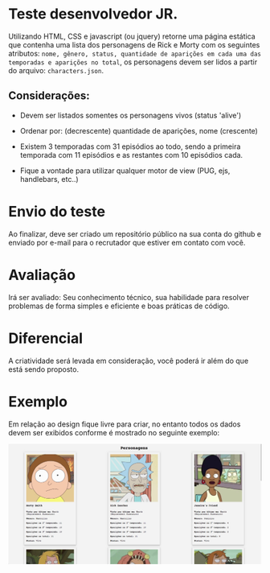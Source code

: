# Teste desenvolvedor JR.

Utilizando HTML, CSS e javascript (ou jquery) retorne uma página estática que contenha uma lista dos personagens de Rick e Morty com os seguintes atributos: `nome, gênero, status, quantidade de aparições em cada uma das temporadas e aparições no total`, os personagens devem ser lidos a partir do arquivo: `characters.json`.

## Considerações:

- Devem ser listados somentes os personagens vivos (status 'alive')

- Ordenar por: (decrescente) quantidade de aparições, nome (crescente)

- Existem 3 temporadas com 31 episódios ao todo, sendo a primeira temporada com 11 episódios e as restantes com 10 episódios cada.

- Fique a vontade para utilizar qualquer motor de view (PUG, ejs, handlebars, etc..)

# Envio do teste

Ao finalizar, deve ser criado um repositório público na sua conta do github e enviado por e-mail para o recrutador que estiver em contato com você.

# Avaliação

Irá ser avaliado: Seu conhecimento técnico, sua habilidade para resolver problemas de forma simples e eficiente e boas práticas de código.

# Diferencial

A criatividade será levada em consideração, você poderá ir além do que está sendo proposto.

# Exemplo

Em relação ao design fique livre para criar, no entanto todos os dados devem ser exibidos conforme é mostrado no seguinte exemplo:

![alt text](/example.png)
